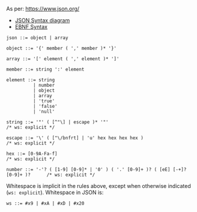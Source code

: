 As per: https://www.json.org/

* [JSON Syntax diagram](diagram.html)
* [EBNF Syntax](json.ebnf)

```
json ::= object | array

object ::= '{' member ( ',' member )* '}'

array ::= '[' element ( ',' element )* ']'

member ::= string ':' element

element ::= string
          | number
          | object
          | array
          | 'true'
          | 'false'
          | 'null'

string ::= '"' ( [^"\] | escape )* '"'                                             /* ws: explicit */

escape ::= '\' ( ["\/bnfrt] | 'u' hex hex hex hex )                                /* ws: explicit */

hex ::= [0-9A-Fa-f]                                                                /* ws: explicit */

number ::= '-'? ( [1-9] [0-9]* | '0' ) ( '.' [0-9]+ )? ( [eE] [-+]? [0-9]+ )?      /* ws: explicit */
```

Whitespace is implicit in the rules above, except when otherwise indicated (`ws: explicit`). Whitespace in JSON is:
```
ws ::= #x9 | #xA | #xD | #x20
```

